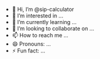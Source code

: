 - 👋 Hi, I’m @sip-calculator
- 👀 I’m interested in ...
- 🌱 I’m currently learning ...
- 💞️ I’m looking to collaborate on ...
- 📫 How to reach me ...
- 😄 Pronouns: ...
- ⚡ Fun fact: ...

<!---
sip-calculator/sip-calculator is a ✨ special ✨ repository because its `README.md` (this file) appears on your GitHub profile.
You can click the Preview link to take a look at your changes.
--->
